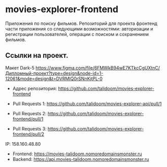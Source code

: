 # movies-explorer-frontend

Приложения по поиску фильмов.
Репозиторий для проекта фронтенд части приложения со следующими возможностями: авторизации и регистрации пользователей, операции с поиском и сохранением фильмов.

## Ссылки на проект.

Макет Dark-5 https://www.figma.com/file/6FMWkB94wE7KTkcCgUXtnC/Дипломный-проект?type=design&node-id=1-12061&mode=design&t=DVRMIQ0rSNnKjtPL-0

- Адрес репозитория: https://github.com/talidoom/movies-explorer-frontend

- Pull Requests 1: https://github.com/talidoom/movies-explorer-api/pull/1
- Pull Requests 2: https://github.com/talidoom/movies-explorer-frontend/pull/1
- Pull Requests 3: https://github.com/talidoom/movies-explorer-frontend/pull/2

IP: 158.160.48.80

- Frontend: https://movies-talidoom.nomoredomainsmonster.ru
- Backend: https://api.movies-talidoom.nomoredomainsmonster.ru
